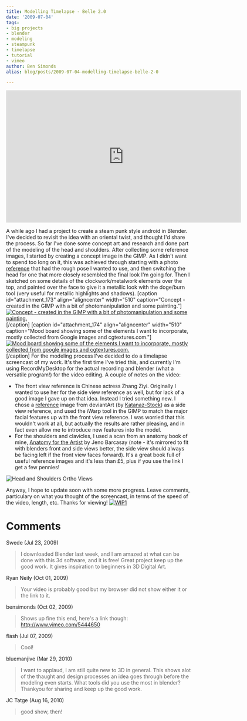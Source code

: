 ```yaml
---
title: Modelling Timelapse - Belle 2.0
date: '2009-07-04'
tags:
- big projects
- blender
- modeling
- steampunk
- timelapse
- tutorial
- vimeo
author: Ben Simonds
alias: blog/posts/2009-07-04-modelling-timelapse-belle-2-0

---
```




<iframe title="vimeo-player" src="https://player.vimeo.com/video/5444650" width="640" height="360" frameborder="0" allowfullscreen></iframe>

 A while ago I had a project to create a steam punk style android in Blender. I've decided to revisit the idea with an oriental twist, and thought I'd share the process. So far I've done some concept art and research and done part of the modeling of the head and shoulders. After collecting some reference images, I started by creating a concept image in the GIMP. As I didn't want to spend too long on it, this was achieved through starting with a photo [reference](http://chonastock.deviantart.com/art/Classical-Grecian-17-118183704) that had the rough pose I wanted to use, and then switching the head for one that more closely resembled the final look I'm going for. Then I sketched on some details of the clockwork/metalwork elements over the top, and painted over the face to give it a metallic look with the doge/burn tool (very useful for metallic highlights and shadows). [caption id="attachment_173" align="aligncenter" width="510" caption="Concept - created in the GIMP with a bit of photomanipulation and some painting."][![Concept - created in the GIMP with a bit of photomanipulation and some painting.](/images/old/concept1.jpg)](/images/old/concept1.jpg)[/caption] [caption id="attachment_174" align="aligncenter" width="510" caption="Mood board showing some of the elements I want to incorporate, mostly collected from Google images and cgtextures.com."][![Mood board showing some of the elements I want to incorporate, mostly collected from google images and cgtextures.com.](/images/old/moodboard-jpg.png)](/images/old/moodboard-jpg.png)[/caption] For the modeling process I've decided to do a timelapse screencast of my work. It's the first time I've tried this, and currently I'm using RecordMyDesktop for the actual recording and blender (what a versatile program!) for the video editing. A couple of notes on the video: 

  * The front view reference is Chinese actress Zhang Ziyi. Originally I wanted to use her for the side view reference as well, but for lack of a good image I gave up on that idea. Instead I tried something new. I chose a [reference](http://katanaz-stock.deviantart.com/art/Female-Stock-71-82237989) image from deviantArt (by [Katanaz-Stock](http://katanaz-stock.deviantart.com/)) as a side view reference, and used the iWarp tool in the GIMP to match the major facial features up with the front view reference. I was worried that this wouldn't work at all, but actually the results are rather pleasing, and in fact even allow me to introduce new features into the model.
  * For the shoulders and clavicles, I used a scan from an anatomy book of mine, [Anatomy for the Artist](http://www.amazon.co.uk/gp/product/0316030244?ie=UTF8&tag=bensim3dpor-21&linkCode=as2&camp=1634&creative=6738&creativeASIN=0316030244) by Jeno Barcasay (note - it's mirrored to fit with blenders front and side views better, the side view should always be facing left if the front view faces forward). It's a great book full of useful reference images and it's less than £5, plus if you use the link I get a few pennies!



![Head and Shoulders Ortho Views](/images/old/head-and-shoulders-ortho-views_s.jpg)

Anyway, I hope to update soon with some more progress. Leave comments, particulary on what you thought of the screencast, in terms of the speed of the video, length, etc. Thanks for viewing! [![WIP1](/images/old/wip1.jpg)](/images/old/wip1.jpg)





# Comments


Swede (Jul 23, 2009)
> I downloaded Blender last week, and I am amazed at what can be done with this 3d software, and it is free!  Great project keep up the good work.  It gives inspiration to beginners in 3D Digital Art.

Ryan Neily (Oct 01, 2009)
> Your video is probably good but my browser did not show either it or the link to it.

bensimonds (Oct 02, 2009)
> Shows up fine this end, here's a link though: http://www.vimeo.com/5444650

flash (Jul 07, 2009)
> Cool!

bluemanjive (Mar 29, 2010)
> I want to applaud, I am still quite new to 3D in general. This shows alot of the thaught and design processes an idea goes through before the modeling even starts. What tools did you use the most in blender?
> Thankyou for sharing and keep up the good work.

JC Tatge (Aug 16, 2010)
> good show, then!
